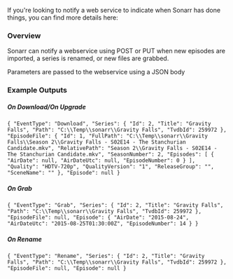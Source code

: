 If you're looking to notify a web service to indicate when Sonarr has done things, you can find more details here: 

### Overview ###

Sonarr can notify a webservice using POST or PUT when new episodes are imported, a series is renamed, or new files are grabbed.

Parameters are passed to the webservice using a JSON body

### Example Outputs ###

##### On Download/On Upgrade #####

`
{
    "EventType": "Download",
    "Series": {
        "Id": 2,
        "Title": "Gravity Falls",
        "Path": "C:\\Temp\\sonarr\\Gravity Falls",
        "TvdbId": 259972
    },
    "EpisodeFile": {
        "Id": 1,
        "FullPath": "C:\\Temp\\sonarr\\Gravity Falls\\Season 2\\Gravity Falls - S02E14 - The Stanchurian Candidate.mkv",
        "RelativePath": "Season 2\\Gravity Falls - S02E14 - The Stanchurian Candidate.mkv",
        "SeasonNumber": 2,
        "Episodes": [
            {
                "AirDate": null,
                "AirDateUtc": null,
                "EpisodeNumber": 0
            }
        ],
        "Quality": "HDTV-720p",
        "QualityVersion": "1",
        "ReleaseGroup": "",
        "SceneName": ""
    },
    "Episode": null
}
`

##### On Grab #####
`
{
    "EventType": "Grab",
    "Series": {
        "Id": 2,
        "Title": "Gravity Falls",
        "Path": "C:\\Temp\\sonarr\\Gravity Falls",
        "TvdbId": 259972
    },
    "EpisodeFile": null,
    "Episode": {
        "AirDate": "2015-08-24",
        "AirDateUtc": "2015-08-25T01:30:00Z",
        "EpisodeNumber": 14
    }
}
`

##### On Rename #####
`
{
    "EventType": "Rename",
    "Series": {
        "Id": 2,
        "Title": "Gravity Falls",
        "Path": "C:\\Temp\\sonarr\\Gravity Falls",
        "TvdbId": 259972
    },
    "EpisodeFile": null,
    "Episode": null
}
`